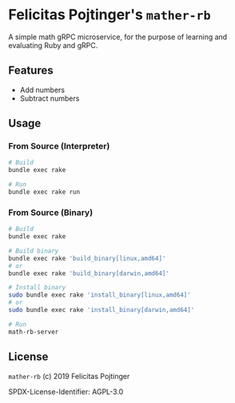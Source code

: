 # Felicitas Pojtinger's `mather-rb`

A simple math gRPC microservice, for the purpose of learning and evaluating Ruby and gRPC.

## Features

- Add numbers
- Subtract numbers

## Usage

### From Source (Interpreter)

```bash
# Build
bundle exec rake

# Run
bundle exec rake run
```

### From Source (Binary)

```bash
# Build
bundle exec rake

# Build binary
bundle exec rake 'build_binary[linux,amd64]'
# or
bundle exec rake 'build_binary[darwin,amd64]'

# Install binary
sudo bundle exec rake 'install_binary[linux,amd64]'
# or
sudo bundle exec rake 'install_binary[darwin,amd64]'

# Run
math-rb-server
```

## License

`mather-rb` (c) 2019 Felicitas Pojtinger

SPDX-License-Identifier: AGPL-3.0

